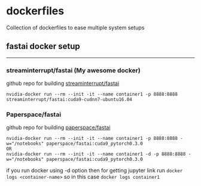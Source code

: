 # dockerfiles
Collection of dockerfiles to ease multiple system setups

## fastai docker setup
---
### streaminterrupt/fastai (My awesome docker)
github repo for building [streaminterrupt/fastai](https://github.com/Edutech-ARM/dockerfiles/tree/master/fastai)

`nvidia-docker run --rm --init -it --name container1 -p 8888:8888 streaminterrupt/fastai:cuda9-cudnn7-ubuntu16.04`

### Paperspace/fastai 
github repo for building [paperspace/fastai](https://github.com/Paperspace/fastai-docker)
```
nvidia-docker run --rm --init -it --name container1 -p 8888:8888 -w="/notebooks" paperspace/fastai:cuda9_pytorch0.3.0
OR
nvidia-docker run --rm --init -it --name container1 -d -p 8888:8888 -w="/notebooks" paperspace/fastai:cuda9_pytorch0.3.0
```
if you run docker using -d option then for getting jupyter link run `docker logs <container-name>` so in this case `docker logs container1`
